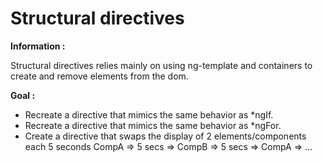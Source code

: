 # Structural directives

**Information :**

Structural directives relies mainly on using ng-template and containers to create and remove elements from the dom.

**Goal :**

- Recreate a directive that mimics the same behavior as \*ngIf.
- Recreate a directive that mimics the same behavior as \*ngFor.
- Create a directive that swaps the display of 2 elements/components each 5 seconds
  CompA => 5 secs => CompB => 5 secs => CompA => ...
